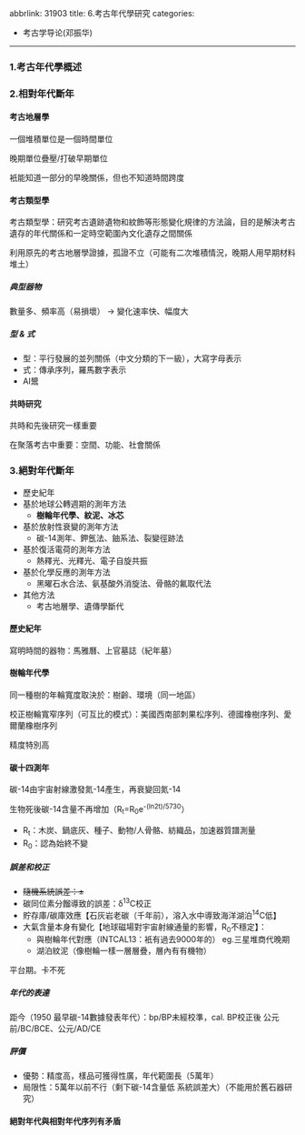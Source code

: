 abbrlink: 31903
title: 6.考古年代學研究
categories:
  - 考古学导论(邓振华)
---
### 1.考古年代學概述

### 2.相對年代斷年

#### 考古地層學

一個堆積單位是一個時間單位

晚期單位疊壓/打破早期單位

衹能知道一部分的早晚關係，但也不知道時間跨度

#### 考古類型學

考古類型學：研究考古遺跡遺物和紋飾等形態變化規律的方法論，目的是解決考古遺存的年代關係和一定時空範圍內文化遺存之間關係

利用原先的考古地層學證據，孤證不立（可能有二次堆積情況，晚期人用早期材料堆土）

##### 典型器物

數量多、頻率高（易損壞） -> 變化速率快、幅度大

##### 型 & 式

- 型：平行發展的並列關係（中文分類的下一級），大寫字母表示
- 式：傳承序列，羅馬數字表示
- AI鬹

#### 共時研究

共時和先後研究一樣重要

在聚落考古中重要：空間、功能、社會關係

### 3.絕對年代斷年

- 歷史紀年
- 基於地球公轉週期的測年方法
	- **樹輪年代學、紋泥、冰芯**
- 基於放射性衰變的測年方法
	- 碳-14測年、鉀氬法、鈾系法、裂變徑跡法
- 基於復活電荷的測年方法
	- 熱釋光、光釋光、電子自旋共振
- 基於化學反應的測年方法
	- 黑曜石水合法、氨基酸外消旋法、骨骼的氟取代法
- 其他方法
	- 考古地層學、遺傳學斷代

#### 歷史紀年

寫明時間的器物：馬雅曆、上官墓誌（紀年墓）

#### 樹輪年代學

同一種樹的年輪寬度取決於：樹齡、環境（同一地區）

校正樹輪寬窄序列（可互比的模式）：美國西南部刺果松序列、德國橡樹序列、愛爾蘭橡樹序列

精度特別高

#### 碳十四測年

碳-14由宇宙射線激發氮-14產生，再衰變回氮-14

生物死後碳-14含量不再增加（R<sub>t</sub>=R<sub>0</sub>e<sup>-(ln2t)/5730</sup>）

- R<sub>t</sub>：木炭、鍋底灰、種子、動物/人骨骼、紡織品，加速器質譜測量
- R<sub>0</sub>：認為始終不變

##### 誤差和校正

- ~~隨機系統誤差：±~~
- 碳同位素分餾導致的誤差：δ<sup>13</sup>C校正
- 貯存庫/碳庫效應【石灰岩老碳（千年前），溶入水中導致海洋湖泊<sup>14</sup>C低】
- 大氣含量本身有變化【地球磁場對宇宙射線通量的影響，R<sub>0</sub>不穩定】：
	- 與樹輪年代對應（INTCAL13：衹有過去9000年的） eg.三星堆商代晚期
	- 湖泊紋泥（像樹輪一樣一層層疊，層內有有機物）

平台期。卡不死

##### 年代的表達

距今（1950 最早碳-14數據發表年代）：bp/BP未經校準，cal. BP校正後
公元前/BC/BCE、公元/AD/CE

##### 評價

- 優勢：精度高，樣品可獲得性廣，年代範圍長（5萬年）
- 局限性：5萬年以前不行（剩下碳-14含量低 系統誤差大）（不能用於舊石器研究）

#### 絕對年代與相對年代序列有矛盾